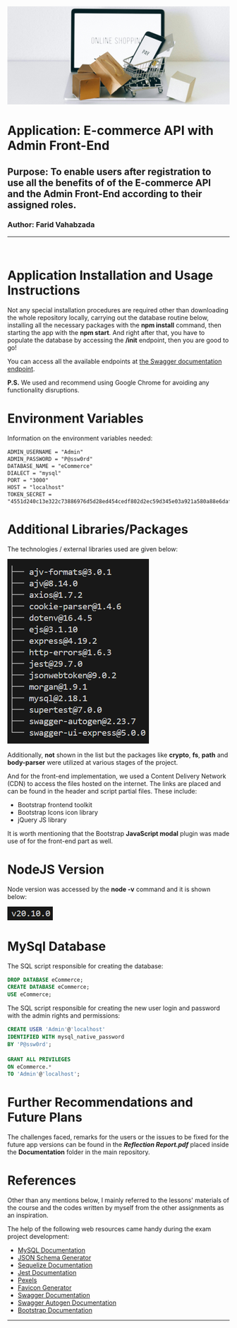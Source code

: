 ![E-commerce](/public/img/e-commerce.jpg) 
 
# Application: **E-commerce API with Admin Front-End**
## Purpose: **To enable users after registration to use all the benefits of of the E-commerce API and the Admin Front-End according to their assigned roles.**
### Author: **Farid Vahabzada**

---

&nbsp;

# Application Installation and Usage Instructions
Not any special installation procedures are required other than downloading the whole repository locally, carrying out the database routine below, installing all the necessary packages with the **npm install** command, then starting the app with the **npm start**. And right after that, you have to populate the database by accessing the **/init** endpoint, then you are good to go!

You can access all the available endpoints at [the Swagger documentation endpoint](http://localhost:3000/doc/).

**P.S.** We used and recommend using Google Chrome for avoiding any functionality disruptions.

# Environment Variables
Information on the environment variables needed:
```
ADMIN_USERNAME = "Admin"
ADMIN_PASSWORD = "P@ssw0rd"
DATABASE_NAME = "eCommerce"
DIALECT = "mysql"
PORT = "3000"
HOST = "localhost"
TOKEN_SECRET = "4551d240c13e322c73886976d5d28ed454cedf802d2ec59d345e03a921a580a88e6daf2bae75ce4aa6fa697b28b85c194d95a6fba84098dbb533d875056d9810"
```

# Additional Libraries/Packages
The technologies / external libraries used are given below:

![Packages](/public/img/packages.png)

Additionally, **not** shown in the list but the packages like **crypto**, **fs**, **path** and **body-parser** were utilized at various stages of the project.

And for the front-end implementation, we used a Content Delivery Network (CDN) to access the files hosted on the internet. The links are placed and can be found in the header and script partial files. These include:
* Bootstrap frontend toolkit
* Bootstrap Icons icon library
* jQuery JS library

It is worth mentioning that the Bootstrap **JavaScript modal** plugin was made use of for the front-end part as well.

# NodeJS Version
Node version was accessed by the **node -v** command and it is shown below:

![Node Version](/public/img/node.png)

# MySql Database
The SQL script responsible for creating the database:
```sql
DROP DATABASE eCommerce;
CREATE DATABASE eCommerce;
USE eCommerce;
```
The SQL script responsible for creating the new user login and password with the admin rights and permissions:
```sql
CREATE USER 'Admin'@'localhost'
IDENTIFIED WITH mysql_native_password
BY 'P@ssw0rd';

GRANT ALL PRIVILEGES
ON eCommerce.*
TO 'Admin'@'localhost';
```

# Further Recommendations and Future Plans

The challenges faced, remarks for the users or the issues to be fixed for the future app versions can be found in the **_Reflection Report.pdf_** placed inside the **Documentation** folder in the main repository.

# References

Other than any mentions below, I mainly referred to the lessons' materials of the course and the codes written by myself from the other assignments as an inspiration.

The help of the following web resources came handy during the exam project development:
* [MySQL Documentation](https://dev.mysql.com/doc/)
* [JSON Schema Generator](https://www.jsonschema.net/)
* [Sequelize Documentation](https://sequelize.org/docs/v6/)
* [Jest Documentation](https://jestjs.io/docs/getting-started)
* [Pexels](https://www.pexels.com/)
* [Favicon Generator](https://realfavicongenerator.net/)
* [Swagger Documentation](https://swagger.io/docs/specification/2-0/basic-structure/)
* [Swagger Autogen Documentation](https://swagger-autogen.github.io/docs/openapi-3/#google_vignette)
* [Bootstrap Documentation](https://getbootstrap.com/docs/5.3/getting-started/introduction/)

---
